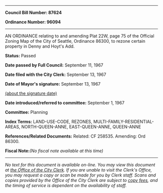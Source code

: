 

********

**Council Bill Number: 87624**
   
**Ordinance Number: 96094**
********

 AN ORDINANCE relating to and amending Plat 22W, page 75 of the Official Zoning Map of the City of Seattle, Ordinance 86300, to rezone certain property in Denny and Hoyt's Add.

**Status:** Passed
   
**Date passed by Full Council:** September 11, 1967
   
**Date filed with the City Clerk:** September 13, 1967
   
**Date of Mayor's signature:** September 13, 1967
   
[(about the signature date)](/~public/approvaldate.htm)
   
   
   
**Date introduced/referred to committee:** September 1, 1967
   
**Committee:** Planning
   
   
**Index Terms:** LAND-USE-CODE, REZONES, MULTI-FAMILY-RESIDENTIAL-AREAS, NORTH-QUEEN-ANNE, EAST-QUEEN-ANNE, QUEEN-ANNE

**References/Related Documents:** Related: CF 258535. Amending: Ord 86300.

**Fiscal Note:**_(No fiscal note available at this time)_
********

_No text for this document is available on-line. You may view this document at [the Office of the City Clerk](http://www.seattle.gov/leg/clerk/contactUs.htm). If you are unable to visit the Clerk's Office, you may request a copy or scan be made for you by Clerk staff. Scans and copies provided by the Office of the City Clerk are subject to [copy fees](http://clerk.seattle.gov/~public/clerkfees.htm), and the timing of service is dependent on the availability of staff._

